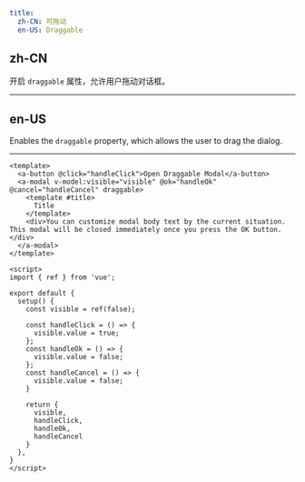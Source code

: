 ```yaml
title:
  zh-CN: 可拖动
  en-US: Draggable
```

## zh-CN

开启 `draggable` 属性，允许用户拖动对话框。

---

## en-US

Enables the `draggable` property, which allows the user to drag the dialog.

---

```vue
<template>
  <a-button @click="handleClick">Open Draggable Modal</a-button>
  <a-modal v-model:visible="visible" @ok="handleOk" @cancel="handleCancel" draggable>
    <template #title>
      Title
    </template>
    <div>You can customize modal body text by the current situation. This modal will be closed immediately once you press the OK button.</div>
  </a-modal>
</template>

<script>
import { ref } from 'vue';

export default {
  setup() {
    const visible = ref(false);

    const handleClick = () => {
      visible.value = true;
    };
    const handleOk = () => {
      visible.value = false;
    };
    const handleCancel = () => {
      visible.value = false;
    }

    return {
      visible,
      handleClick,
      handleOk,
      handleCancel
    }
  },
}
</script>
```
